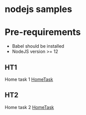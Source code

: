 # nodejs samples

# Pre-requirements
- Babel should be installed
- NodeJS version >= 12

## HT1
Home task 1 [HomeTask](https://github.com/shady333/nodejs/tree/master/ht1)

## HT2
Home task 2 [HomeTask](https://github.com/shady333/nodejs/tree/master/ht2)